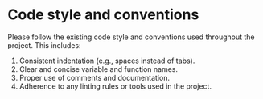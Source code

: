 # Code style and conventions

Please follow the existing code style and conventions used throughout the project. This includes:

1. Consistent indentation (e.g., spaces instead of tabs).
1. Clear and concise variable and function names.
1. Proper use of comments and documentation.
1. Adherence to any linting rules or tools used in the project.
